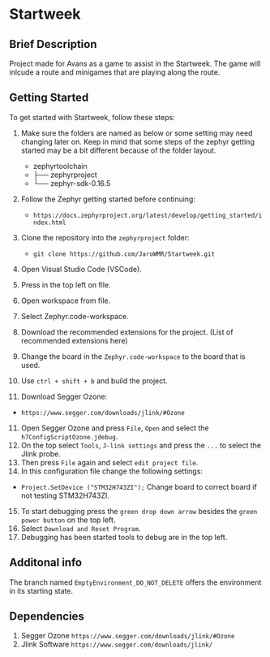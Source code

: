 # Startweek

## Brief Description
Project made for Avans as a game to assist in the Startweek. The game will inlcude a route and minigames that are playing along the route.

## Getting Started
To get started with Startweek, follow these steps:

1. Make sure the folders are named as below or some setting may need changing later on.
   Keep in mind that some steps of the zephyr getting started may be a bit different because of the folder layout.
   
   * zephyrtoolchain
   * ├── zephyrproject
   * └── zephyr-sdk-0.16.5
3. Follow the Zephyr getting started before continuing: 
   * `https://docs.zephyrproject.org/latest/develop/getting_started/index.html` 
4. Clone the repository into the `zephyrproject` folder:
   * `git clone https://github.com/JaroWMR/Startweek.git`
5. Open Visual Studio Code (VSCode).
6. Press in the top left on file.
7. Open workspace from file.
8. Select Zephyr.code-workspace.
9. Download the recommended extensions for the project.
    (List of recommended extensions here)
10. Change the board in the `Zephyr.code-workspace` to the board that is used.
11. Use `ctrl + shift + b` and build the project.
12. Download Segger Ozone:
   * `https://www.segger.com/downloads/jlink/#Ozone`
11. Open Segger Ozone and press `File`, `Open` and select the `h7ConfigScriptOzone.jdebug`.
12. On the top select `Tools`, `J-link settings` and press the `...` to select the Jlink probe.
13. Then press `File` again and select `edit project file`.
14. In this configuration file change the following settings:
   * `Project.SetDevice ("STM32H743ZI");` Change board to correct board if not testing STM32H743ZI.
15. To start debugging press the `green drop down arrow` besides the `green power button` on the top left.
16. Select `Download and Reset Program`.
17. Debugging has been started tools to debug are in the top left.

## Additonal info
The branch named `EmptyEnvironment_DO_NOT_DELETE` offers the environment in its starting state.

## Dependencies
1. Segger Ozone `https://www.segger.com/downloads/jlink/#Ozone`
2. Jlink Software `https://www.segger.com/downloads/jlink/`

